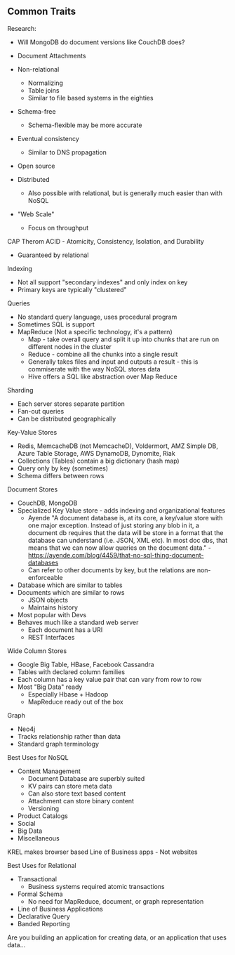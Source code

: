 ## Common Traits

Research:
- Will MongoDB do document versions like CouchDB does?
- Document Attachments

- Non-relational
    * Normalizing
    * Table joins
    * Similar to file based systems in the eighties
- Schema-free
    * Schema-flexible may be more accurate
- Eventual consistency
    * Similar to DNS propagation
- Open source
- Distributed
    * Also possible with relational, but is generally much easier than with
        NoSQL
- "Web Scale"
    * Focus on throughput

CAP Therom
ACID - Atomicity, Consistency, Isolation, and Durability
- Guaranteed by relational

Indexing
- Not all support "secondary indexes"  and only index on key
- Primary keys are typically "clustered"

Queries
- No standard query language, uses procedural program
- Sometimes SQL is support
- MapReduce (Not a specific technology, it's a pattern)
    * Map - take overall query and split it up into chunks that are run on
        different nodes in the cluster
    * Reduce - combine all the chunks into a single result
    * Generally takes files and input and outputs a result - this is commiserate
        with the way NoSQL stores data
    * Hive offers a SQL like abstraction over Map Reduce

Sharding
- Each server stores separate partition
- Fan-out queries
- Can be distributed geographically

Key-Value Stores
- Redis, MemcacheDB (not MemcacheD), Voldermort, AMZ Simple DB, Azure Table
    Storage, AWS DynamoDB, Dynomite, Riak
- Collections (Tables) contain a big dictionary (hash map)
- Query only by key (sometimes)
- Schema differs between rows

Document Stores
- CouchDB, MongoDB
- Specialized Key Value store - adds indexing and organizational features
    * Ayende "A document database is, at its core, a key/value store with one
        major exception. Instead of just storing any blob in it, a document db
        requires that the data will be store in a format that the database can
        understand (i.e. JSON, XML etc). In most doc dbs, that means that we can
        now allow queries on the document data." -
        https://ayende.com/blog/4459/that-no-sql-thing-document-databases
    * Can refer to other documents by key, but the relations are non-enforceable
- Database which are similar to tables
- Documents which are similar to rows
    * JSON objects
    * Maintains history
- Most popular with Devs
- Behaves much like a standard web server
    * Each document has a URI
    * REST Interfaces

Wide Column Stores
- Google Big Table, HBase, Facebook Cassandra
- Tables with declared column families
- Each column has a key value pair that can vary from row to row
- Most "Big Data" ready
    * Especially Hbase + Hadoop
    * MapReduce ready out of the box

Graph
- Neo4j
- Tracks relationship rather than data
- Standard graph terminology

Best Uses for NoSQL
- Content Management
    * Document Database are superbly suited
    * KV pairs can store meta data
    * Can also store text based content
    * Attachment can store binary content
    * Versioning
- Product Catalogs
- Social
- Big Data
- Miscellaneous

KREL makes browser based Line of Business apps - Not websites

Best Uses for Relational
- Transactional
    * Business systems required atomic transactions
- Formal Schema
    * No need for MapReduce, document, or graph representation
- Line of Business Applications
- Declarative Query
- Banded Reporting

Are you building an application for creating data, or an application that uses
data...
